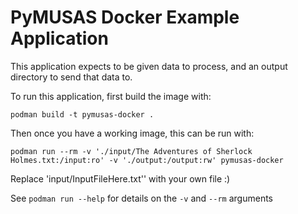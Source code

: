 # PyMUSAS Docker Example Application

This application expects to be given data to process, and an output directory to send that data to.

To run this application, first build the image with:

`podman build -t pymusas-docker .`

Then once you have a working image, this can be run with:

`podman run --rm -v './input/The Adventures of Sherlock Holmes.txt:/input:ro' -v './output:/output:rw' pymusas-docker`

Replace 'input/InputFileHere.txt'' with your own file :)

See `podman run --help` for details on the `-v` and `--rm` arguments